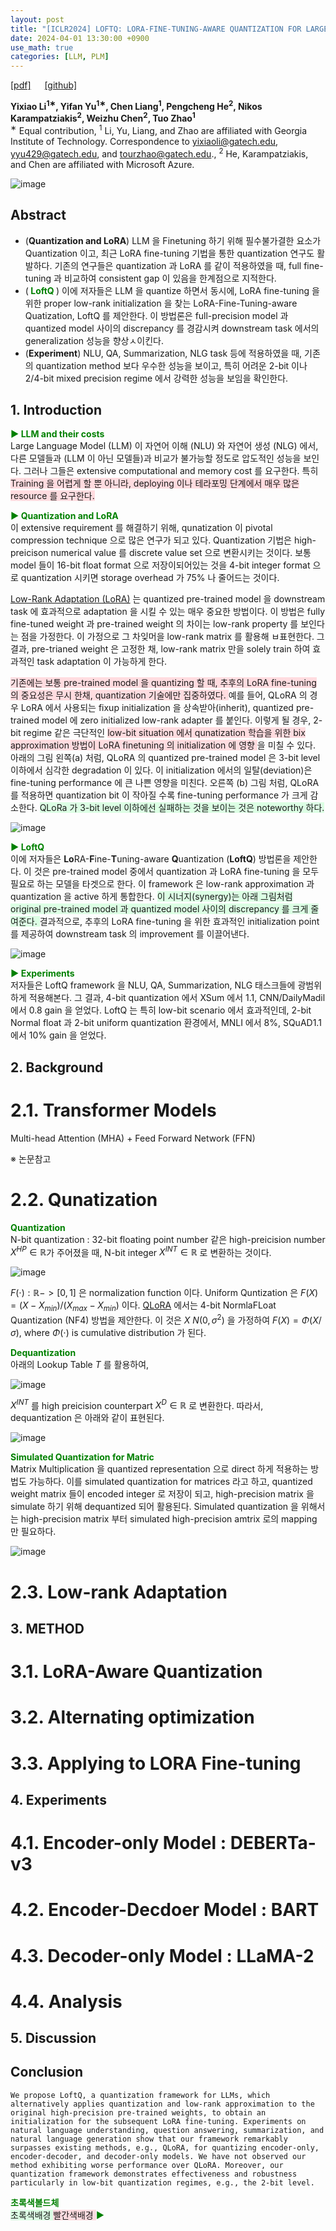 ```yaml
---
layout: post
title: "[ICLR2024] LOFTQ: LORA-FINE-TUNING-AWARE QUANTIZATION FOR LARGE LANGUAGE MODELS"
date: 2024-04-01 13:30:00 +0900
use_math: true
categories: [LLM, PLM]
---
```


[[pdf]](https://openreview.net/pdf?id=LzPWWPAdY4) &emsp;
[[github]](https://github.com/yxli2123/LoftQ)

**Yixiao Li<sup>1∗</sup>, Yifan Yu<sup>1∗</sup>, Chen Liang<sup>1</sup>, Pengcheng He<sup>2</sup>, Nikos Karampatziakis<sup>2</sup>, Weizhu Chen<sup>2</sup>, Tuo Zhao<sup>1</sup>**
<br> <sup>∗</sup> Equal contribution, <sup>1</sup> Li, Yu, Liang, and Zhao are affiliated with Georgia Institute of Technology. Correspondence to yixiaoli@gatech.edu, yyu429@gatech.edu, and tourzhao@gatech.edu., <sup>2</sup> He, Karampatziakis, and Chen are affiliated with Microsoft Azure. &emsp;

![image](https://github.com/yong1-kim/yong1-kim.github.io/assets/42200027/ca298884-6f7e-4688-99c9-0c393beed8cc)

## Abstract
- (**Quantization and LoRA**) LLM 을 Finetuning 하기 위해 필수불가결한 요소가 Quantization 이고, 최근 LoRA fine-tuning 기법을 통한 quantization 연구도 활발하다. 기존의 연구들은 quantization 과 LoRA 를 같이 적용하였을 때, full fine-tuning 과 비교하여 consistent gap 이 있음을 한계점으로 지적한다.
- (<span style='color:green;font-weight:bold'> LoftQ </span>) 이에 저자들은 LLM 을 quantize 하면서 동시에, LoRA fine-tuning 을 위한 proper low-rank initialization 을 찾는 LoRA-Fine-Tuning-aware Quatization, LoftQ 를 제안한다. 이 방법론은 full-precision model 과 quantized model 사이의 discrepancy 를 경감시켜 downstream task 에서의 generalization 성능을 향상ㅅ이킨다.
- (**Experiment**) NLU, QA, Summarization, NLG task 등에 적용하였을 때, 기존의 quantization method 보다 우수한 성능을 보이고, 특히 어려운 2-bit 이나 2/4-bit mixed precision regime 에서 강력한 성능을 보임을 확인한다.

## 1. Introduction
<span style='color:green;font-weight:bold'> ▶ LLM and their costs </span>
<br>
Large Language Model (LLM) 이 자연어 이해 (NLU) 와 자연어 생성 (NLG) 에서, 다른 모델들과 (LLM 이 아닌 모델들)과 비교가 불가능할 정도로 압도적인 성능을 보인다. 그러나 그들은 extensive computational and memory cost 를 요구한다.
특히 <span style='background-color: #ffdce0'> Training 을 어렵게 할 뿐 아니라, deploying 이나 테라포밍 단계에서 매우 많은 resource 를 요구한다. </span>

<span style='color:green;font-weight:bold'> ▶ Quantization and LoRA </span>
<br>
이 extensive requirement 를 해결하기 위해, qunatization 이 pivotal compression technique 으로 많은 연구가 되고 있다.
Quantization 기법은 high-preicison numerical value 를 discrete value set 으로 변환시키는 것이다.
보통 model 들이 16-bit float format 으로 저장이되어있는 것을 4-bit integer format 으로 quantization 시키면 storage overhead 가 75% 나 줄어드는 것이다.

[Low-Rank Adaptation (LoRA)](https://arxiv.org/pdf/2106.09685.pdf) 는 quantized pre-trained model 을 downstream task 에 효과적으로 adaptation 을 시킬 수 있는 매우 중요한 방법이다.
이 방법은 fully fine-tuned weight 과 pre-trained weight 의 차이는 low-rank property 를 보인다는 점을 가정한다.
이 가정으로 그 차잊머을 low-rank matrix 를 활용해 ㅂ표현한다.
그 결과, pre-trianed weight 은 고정한 채, low-rank matrix 만을 solely train 하여 효과적인 task adaptation 이 가능하게 한다.

<span style='background-color: #ffdce0'> 기존에는 보통 pre-trained model 을 quantizing 할 때, 추후의 LoRA fine-tuning 의 중요성은 무시 한채, quantization 기술에만 집중하였다. </span>
예를 들어, QLoRA 의 경우 LoRA 에서 사용되는 fixup initialization 을 상속받아(inherit), quantized pre-trained model 에 zero initialized low-rank adapter 를 붙인다. 이렇게 될 경우, 2-bit regime 같은 극단적인 <span style='background-color: #ffdce0'> low-bit situation 에서 qunatization 학습을 위한 bix approximation 방법이 LoRA finetuning 의 initialization 에 영향 </span>을 미칠 수 있다.
아래의 그림 왼쪽(a) 처럼, QLoRA 의 quantized pre-trained model 은 3-bit level 이하에서 심각한 degradation 이 있다.
이 initialization 에서의 일탈(deviation)은 fine-tuning performance 에 큰 나쁜 영향을 미친다.
오른쪽 (b) 그림 처럼, QLoRA 를 적용하면 quantization bit 이 작아질 수록 fine-tuning performance 가 크게 감소한다.
<span style='background-color: #dcffe4'> QLoRa 가 3-bit level 이하에선 실패하는 것을 보이는 것은 noteworthy 하다. </span>

![image](https://github.com/yong1-kim/yong1-kim.github.io/assets/42200027/28f643f3-06c8-4da6-ad34-067b9d0eeaf7)


<span style='color:green;font-weight:bold'> ▶ LoftQ </span>
<br>
이에 저자들은 **Lo**RA-**F**ine-**T**uning-aware **Q**uantization (**LoftQ**) 방법론을 제안한다.
이 것은 pre-trained model 중에서 quantization 과 LoRA fine-tuning 을 모두 필요로 하는 모델을 타겟으로 한다.
이 framework 은 low-rank approximation 과 quantization 을 active 하게 통합한다.
<span style='background-color: #dcffe4'> 이 시너지(synergy)는 아래 그림처럼 original pre-trained model 과 quantized model 사이의 discrepancy 를 크게 줄여준다. </span>
결과적으로, 추후의 LoRA fine-tuning 을 위한 효과적인 initialization point 를 제공하여 downstream task 의 improvement 를 이끌어낸다.

![image](https://github.com/yong1-kim/yong1-kim.github.io/assets/42200027/ab5d8692-404e-4287-90d3-a7624730f67c)

<span style='color:green;font-weight:bold'> ▶ Experiments </span>
<br>
저자들은 LoftQ framework 을 NLU, QA, Summarization, NLG 태스크들에 광범위하게 적용해본다.
그 결과, 4-bit quantization 에서 XSum 에서 1.1, CNN/DailyMadil 에서 0.8 gain 을 얻었다.
LoftQ 는 특히 low-bit scenario 에서 효과적인데, 2-bit Normal float 과 2-bit uniform quantization 환경에서, MNLI 에서 8%, SQuAD1.1 에서 10% gain 을 얻었다.


## 2. Background
# 2.1. Transformer Models
Multi-head Attention (MHA) + Feed Forward Network (FFN)

※ 논문참고

# 2.2. Qunatization

<span style='color:green;font-weight:bold'> Quantization </span>
<br>
N-bit quantization : 32-bit floating point number 같은 high-preicision number $X^{HP} \in \mathbb{R}$가 주어졌을 때, N-bit integer $X^{INT} \in \mathbb{R}$ 로 변환하는 것이다.

![image](https://github.com/yong1-kim/yong1-kim.github.io/assets/42200027/c23f2b06-a6be-4eb8-bc01-d0ca10cd1c60)

$F(\cdot):\mathbb{R} -> [0,1]$ 은 normalization function 이다.
Uniform Quntization 은 $F(X) = (X-X_{min})/(X_{max}-X_{min})$ 이다.
[QLoRA](https://arxiv.org/pdf/2305.14314.pdf) 에서는 4-bit NormlaFLoat Quantization (NF4) 방법을 제안한다.
이 것은 $X ~ N(0, \sigma^2)$ 을 가정하여 $F(X) = \Phi(X/\sigma)$, where $\Phi(\cdot)$ is cumulative distribution 가 된다.

<span style='color:green;font-weight:bold'> Dequantization </span>
<br>
아래의 Lookup Table $T$ 를 활용하여, 

![image](https://github.com/yong1-kim/yong1-kim.github.io/assets/42200027/056048a9-4436-45b0-890e-2cc00860fecf)

$X^{INT}$ 를 high preicision counterpart $X^D \in \mathbb{R}$ 로 변환한다. 
따라서, dequantization 은 아래와 같이 표현된다.

![image](https://github.com/yong1-kim/yong1-kim.github.io/assets/42200027/2dd9ab67-4981-438a-a95b-07eea677ca9d)

<span style='color:green;font-weight:bold'> 
Simulated Quantization for Matric </span>
<br>
Matrix Multiplication 을 quantized representation 으로 direct 하게 적용하는 방법도 가능하다.
이를 simulated quantization for matrices 라고 하고, quantized weight matrix 들이 encoded integer 로 저장이 되고, high-precision matrix 을 simulate 하기 위해 dequantized 되어 활용된다.
Simulated quantization 을 위해서는 high-precision matrix 부터 simulated high-precision amtrix 로의 mapping 만 필요하다.

![image](https://github.com/yong1-kim/yong1-kim.github.io/assets/42200027/c46041eb-b1ca-4c76-a3c1-57219e3b521f)


# 2.3. Low-rank Adaptation

## 3. METHOD
# 3.1. LoRA-Aware Quantization

# 3.2. Alternating optimization

# 3.3. Applying to LORA Fine-tuning

## 4. Experiments


# 4.1. Encoder-only Model : DEBERTa-v3

# 4.2. Encoder-Decdoer Model : BART

# 4.3. Decoder-only Model : LLaMA-2

# 4.4. Analysis

## 5. Discussion

## Conclusion
```
We propose LoftQ, a quantization framework for LLMs, which alternatively applies quantization and low-rank approximation to the original high-precision pre-trained weights, to obtain an initialization for the subsequent LoRA fine-tuning. Experiments on natural language understanding, question answering, summarization, and natural language generation show that our framework remarkably surpasses existing methods, e.g., QLoRA, for quantizing encoder-only, encoder-decoder, and decoder-only models. We have not observed our method exhibiting worse performance over QLoRA. Moreover, our quantization framework demonstrates effectiveness and robustness particularly in low-bit quantization regimes, e.g., the 2-bit level.
```


<span style='color:green;font-weight:bold'> 초록색볼드체 </span>
<br>
<span style='background-color: #dcffe4'> 초록색배경 </span>
<span style='background-color: #ffdce0'> 빨간색배경 </span>
<span style='color:green;font-weight:bold'> ▶ </span>
<br>

